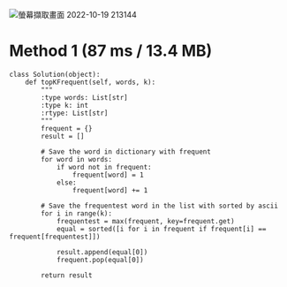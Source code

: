 ![螢幕擷取畫面 2022-10-19 213144](https://user-images.githubusercontent.com/103319735/196705586-b5e80614-9127-48b1-8fe0-57d11780fda0.jpg)

# Method 1 (87 ms / 13.4 MB)

```
class Solution(object):
    def topKFrequent(self, words, k):
        """
        :type words: List[str]
        :type k: int
        :rtype: List[str]
        """
        frequent = {}
        result = []

        # Save the word in dictionary with frequent
        for word in words:
            if word not in frequent:
                frequent[word] = 1
            else:
                frequent[word] += 1

        # Save the frequentest word in the list with sorted by ascii 
        for i in range(k):
            frequentest = max(frequent, key=frequent.get)
            equal = sorted([i for i in frequent if frequent[i] == frequent[frequentest]])
            
            result.append(equal[0])
            frequent.pop(equal[0])
            
        return result
```
